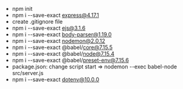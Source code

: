 - npm init
- npm i --save-exact express@4.17.1
- create .gitignore file
- npm i --save-exact ejs@3.1.6
- npm i --save-exact body-parser@1.19.0
- npm i --save-exact nodemon@2.0.12
- npm i --save-exact @babel/core@7.15.5
- npm i --save-exact @babel/node@7.15.4
- npm i --save-exact @babel/preset-env@7.15.6
- package.json: change script start => nodemon --exec babel-node src/server.js
- npm i --save-exact dotenv@10.0.0
